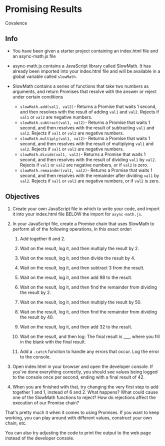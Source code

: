 # Promising Results
Covalence

## Info
* You have been given a starter project containing an index.html file and an async-math.js file

* async-math.js contains a JavaScript library called SlowMath. It has already been imported into your index.html file and will be available in a global variable called `slowMath`.

* SlowMath contains a series of functions that take two numbers as arguments, and return Promises that resolve with the answer or reject under certain conditions
    * `slowMath.add(val1, val2)`- Returns a Promise that waits 1 second, and then resolves with the result of adding `val1` and `val2`. Rejects if `val1` or `val2` are negative numbers.
    * `slowMath.subtract(val1, val2)`- Returns a Promise that waits 1 second, and then resolves with the result of subtracting `val1` and `val2`. Rejects if `val1` or `val2` are negative numbers.
    * `slowMath.multiply(val1, val2)`- Returns a Promise that waits 1 second, and then resolves with the result of multiplying `val1` and `val2`. Rejects if `val1` or `val2` are negative numbers.
    * `slowMath.divide(val1, val2)`- Returns a Promise that waits 1 second, and then resolves with the result of dividing `val1` by `val2`. Rejects if `val1` or `val2` are negative numbers, or if `val2` is zero.
    * `slowMath.remainder(val1, val2)`- Returns a Promise that waits 1 second, and then resolves with the remainder after dividing `val1` by `val2`. Rejects if `val1` or `val2` are negative numbers, or if `val2` is zero.

## Objectives
1. Create your own JavaScript file in which to write your code, and import it into your index.html file BELOW the import for `async-math.js`.

2. In your JavaScript file, create a Promise chain that uses SlowMath to perform all of the following operations, in this exact order:
    1. Add together 6 and 2.

    2. Wait on the result, log it, and then multiply the result by 2.

    3. Wait on the result, log it, and then divide the result by 4.

    4. Wait on the result, log it, and then subtract 3 from the result.

    5. Wait on the result, log it, and then add 98 to the result.

    6. Wait on the result, log it, and then find the remainder from dividing the result by 2.

    7. Wait on the result, log it, and then multiply the result by 50.

    8. Wait on the result, log it, and then find the remainder from dividing the result by 40.

    9. Wait on the result, log it, and then add 32 to the result.

    10. Wait on the result, and then log: The final result is ___, where you fill in the blank with the final result.

    11. Add a `.catch` function to handle any errors that occur. Log the error to the console.

3. Open index.html in your browser and open the developer console. If you've done everything correctly, you should see values being logged to the console once per second, ending with a final result of 42.

4. When you are finished with that, try changing the very first step to add together 1 and 1, instead of 6 and 2. What happens? What could cause one of the SlowMath functions to reject? How do rejections affect the execution of our Promise chain?

That's pretty much it when it comes to using Promises. If you want to keep working, you can play around with different values, construct your own chain, etc.

You can also try adjusting the code to print the output to the web page instead of the developer console.